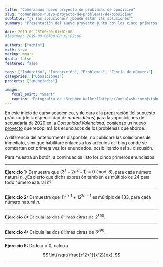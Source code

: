 ```yaml
---
title: "Comenzamos nuevo proyecto de problemas de oposición"
slug: "comenzamos-nuevo-proyecto-de-problemas-de-oposicion"
subtitle: "¿Y las soluciones? ¿Dónde están las soluciones?"
summary: "Presentación del nuevo proyecto junto con los cinco primeros enunciados."

date: 2019-09-23T00:00:01+02:00
#lastmod: 2019-08-06T00:00:01+02:00

authors: ["admin"]
math: true
markup: mmark
draft: false
featured: false

tags: ["Inducción", "Integración", "Problemas", "Teoría de números"]
categories: ["Oposiciones"]
projects: ["enunciados"]

image:
   focal_point: "Smart"
   caption: "Fotografía de [Stephen Walker](https://unsplash.com/@stphnwlkr), disponible en [Unsplash](https://unsplash.com/photos/yyHKZd-RWgs)."
---
```


En este inicio de curso académico, y de cara a la preparación del supuesto práctico (de la especialidad de *matemáticas*) para las oposiciones de secundaria de 2020 en la *Comunidad Valenciana*, comienzo un [nuevo proyecto](/courses/enunciados/) que recopilará los enunciados de los problemas que aborde.

A diferencia del anteriormente disponible, no publicaré las soluciones de inmediato, sino que habilitaré enlaces a los artículos del blog donde se compartan por primera vez los enunciados, posibilitando así su discusión.

Para muestra un botón, a continuación listo los cinco primeros enunciados:

---

**Ejercicio 1:** Demuestra que $(3^n - 2n^2 - 1)\equiv 0\pmod{8}$, para cada número natural $n$. ¿Es cierto que dicha expresión también es múltiplo de $24$ para todo número natural $n$?

---

**Ejercicio 2:** Demuestra que $11^{n+1} + 12^{2n-1}$ es múltiplo de $133$, para cada número natural $n$.

---

**Ejercicio 3:** Calcula las dos últimas cifras de $2^{390}$.

---

**Ejercicio 4:** Calcula las dos últimas cifras de $3^{390}$.

---

**Ejercicio 5:** Dado $x>0$, calcula

$$
\int{\sqrt{\frac{x^2+1}{x^2}}dx}.
$$

---
